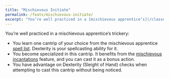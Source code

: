 ```yaml
---
title: "Mischievous Initiate"
permalink: /feats/mischievous-initiate/
excerpt: "You’re well practiced in a [mischievous apprentice’s](/classes/rogue/mischievous-apprentice/) trickery."
---
```


You’re well practiced in a mischievous apprentice’s trickery:
- You learn one cantrip of your choice from the mischievous apprentice [spell list](/rules/spell-list/mischievous-apprentice/). Dexterity is your spellcasting ability for it.
- You become specialized in this cantrip. It benefits from the [mischievous incantations](/classes/rogue/mischievous-apprentice/#mischievous-incantations) feature, and you can cast it as a bonus action.
- You have advantage on Dexterity (Sleight of Hand) checks when attempting to cast this cantrip without being noticed.
